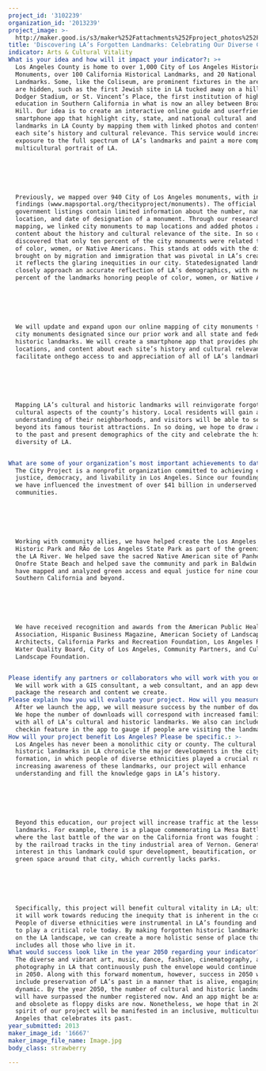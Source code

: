 ```yaml
---
project_id: '3102239'
organization_id: '2013239'
project_image: >-
  http://maker.good.is/s3/maker%252Fattachments%252Fproject_photos%252Fimages%252F16667%252Fdisplay%252FImage.jpg=c570x385
title: 'Discovering LA’s Forgotten Landmarks: Celebrating Our Diverse Cultural History'
indicator: Arts & Cultural Vitality
What is your idea and how will it impact your indicator?: >+
  Los Angeles County is home to over 1,000 City of Los Angeles HistoricCultural
  Monuments, over 100 California Historical Landmarks, and 20 National Historic
  Landmarks. Some, like the Coliseum, are prominent fixtures in the area. Others
  are hidden, such as the first Jewish site in LA tucked away on a hill by
  Dodger Stadium, or St. Vincent’s Place, the first institution of higher
  education in Southern California in what is now an alley between Broadway and
  Hill. Our idea is to create an interactive online guide and userfriendly
  smartphone app that highlight city, state, and national cultural and historic
  landmarks in LA County by mapping them with linked photos and content about
  each site’s history and cultural relevance. This service would increase
  exposure to the full spectrum of LA’s landmarks and paint a more complex,
  multicultural portrait of LA.






  Previously, we mapped over 940 City of Los Angeles monuments, with interesting
  findings (www.mapsportal.org/thecityproject/monuments). The official
  government listings contain limited information about the number, name,
  location, and date of designation of a monument. Through our research and
  mapping, we linked city monuments to map locations and added photos and brief
  content about the history and cultural relevance of the site. In so doing, we
  discovered that only ten percent of the city monuments were related to people
  of color, women, or Native Americans. This stands at odds with the diversity
  brought on by migration and immigration that was pivotal in LA’s creation, and
  it reflects the glaring inequities in our city. Statedesignated landmarks more
  closely approach an accurate reflection of LA’s demographics, with nearly 40
  percent of the landmarks honoring people of color, women, or Native Americans.






  We will update and expand upon our online mapping of city monuments to include
  city monuments designated since our prior work and all state and federal
  historic landmarks. We will create a smartphone app that provides photos,
  locations, and content about each site’s history and cultural relevance to
  facilitate onthego access to and appreciation of all of LA’s landmarks.






  Mapping LA’s cultural and historic landmarks will reinvigorate forgotten
  cultural aspects of the county’s history. Local residents will gain a deeper
  understanding of their neighborhoods, and visitors will be able to see LA
  beyond its famous tourist attractions. In so doing, we hope to draw attention
  to the past and present demographics of the city and celebrate the history and
  diversity of LA.


What are some of your organization’s most important achievements to date?: >+
  The City Project is a nonprofit organization committed to achieving equal
  justice, democracy, and livability in Los Angeles. Since our founding in 2000,
  we have influenced the investment of over $41 billion in underserved
  communities.






  Working with community allies, we have helped create the Los Angeles State
  Historic Park and RÃ­o de Los Angeles State Park as part of the greening of
  the LA River. We helped save the sacred Native American site of Panhe and San
  Onofre State Beach and helped save the community and park in Baldwin Hills. We
  have mapped and analyzed green access and equal justice for nine counties in
  Southern California and beyond.






  We have received recognition and awards from the American Public Health
  Association, Hispanic Business Magazine, American Society of Landscape
  Architects, California Parks and Recreation Foundation, Los Angeles Regional
  Water Quality Board, City of Los Angeles, Community Partners, and Cultural
  Landscape Foundation.


Please identify any partners or collaborators who will work with you on this project.: >-
  We will work with a GIS consultant, a web consultant, and an app developer to
  package the research and content we create.
Please explain how you will evaluate your project. How will you measure success?: >-
  After we launch the app, we will measure success by the number of downloads.
  We hope the number of downloads will correspond with increased familiarity
  with all of LA’s cultural and historic landmarks. We also can include a
  checkin feature in the app to gauge if people are visiting the landmarks.
How will your project benefit Los Angeles? Please be specific.: >-
  Los Angeles has never been a monolithic city or county. The cultural and
  historic landmarks in LA chronicle the major developments in the city’s
  formation, in which people of diverse ethnicities played a crucial role. By
  increasing awareness of these landmarks, our project will enhance
  understanding and fill the knowledge gaps in LA’s history. 






  Beyond this education, our project will increase traffic at the lesserknown
  landmarks. For example, there is a plaque commemorating La Mesa Battlefield,
  where the last battle of the war on the California front was fought in 1847,
  by the railroad tracks in the tiny industrial area of Vernon. Generating
  interest in this landmark could spur development, beautification, or perhaps
  green space around that city, which currently lacks parks. 






  Specifically, this project will benefit cultural vitality in LA; ultimately,
  it will work towards reducing the inequity that is inherent in the county.
  People of diverse ethnicities were instrumental in LA’s founding and continue
  to play a critical role today. By making forgotten historic landmarks visible
  on the LA landscape, we can create a more holistic sense of place that
  includes all those who live in it.
What would success look like in the year 2050 regarding your indicator?: >-
  The diverse and vibrant art, music, dance, fashion, cinematography, and
  photography in LA that continuously push the envelope would continue to thrive
  in 2050. Along with this forward momentum, however, success in 2050 would also
  include preservation of LA’s past in a manner that is alive, engaging, and
  dynamic. By the year 2050, the number of cultural and historic landmarks in LA
  will have surpassed the number registered now. And an app might be as archaic
  and obsolete as floppy disks are now. Nonetheless, we hope that in 2050 the
  spirit of our project will be manifested in an inclusive, multicultural Los
  Angeles that celebrates its past.
year_submitted: 2013
maker_image_id: '16667'
maker_image_file_name: Image.jpg
body_class: strawberry

---
```


